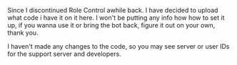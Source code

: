 Since I discontinued Role Control awhile back. I have decided to upload what code i have it on it here. I won't be putting any info how how to set it up, if you wanna use it or bring the bot back, figure it out on your own, thank you.

I haven't made any changes to the code, so you may see server or user IDs for the support server and developers.
